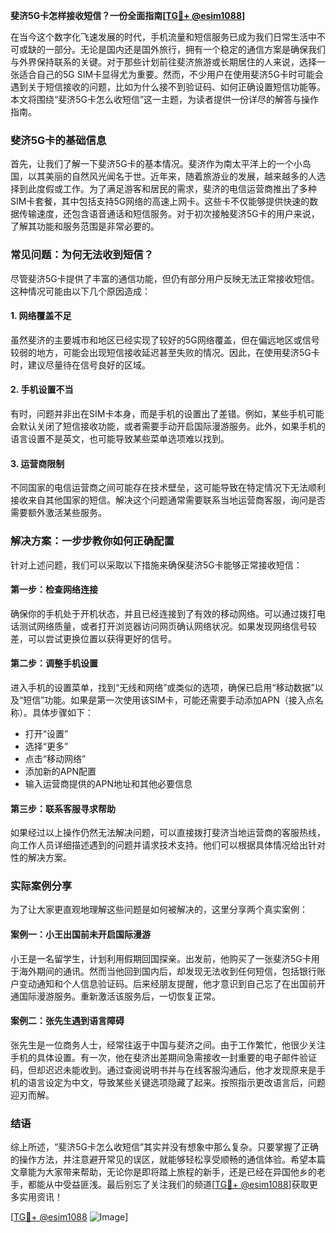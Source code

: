 **斐济5G卡怎样接收短信？一份全面指南[[TG💪+ @esim1088](https://t.me/s/esim1088)]**

在当今这个数字化飞速发展的时代，手机流量和短信服务已成为我们日常生活中不可或缺的一部分。无论是国内还是国外旅行，拥有一个稳定的通信方案是确保我们与外界保持联系的关键。对于那些计划前往斐济旅游或长期居住的人来说，选择一张适合自己的5G SIM卡显得尤为重要。然而，不少用户在使用斐济5G卡时可能会遇到关于短信接收的问题，比如为什么接不到验证码、如何正确设置短信功能等。本文将围绕“斐济5G卡怎么收短信”这一主题，为读者提供一份详尽的解答与操作指南。

### 斐济5G卡的基础信息

首先，让我们了解一下斐济5G卡的基本情况。斐济作为南太平洋上的一个小岛国，以其美丽的自然风光闻名于世。近年来，随着旅游业的发展，越来越多的人选择到此度假或工作。为了满足游客和居民的需求，斐济的电信运营商推出了多种SIM卡套餐，其中包括支持5G网络的高速上网卡。这些卡不仅能够提供快速的数据传输速度，还包含语音通话和短信服务。对于初次接触斐济5G卡的用户来说，了解其功能和服务范围是非常必要的。

### 常见问题：为何无法收到短信？

尽管斐济5G卡提供了丰富的通信功能，但仍有部分用户反映无法正常接收短信。这种情况可能由以下几个原因造成：

#### 1. 网络覆盖不足
虽然斐济的主要城市和地区已经实现了较好的5G网络覆盖，但在偏远地区或信号较弱的地方，可能会出现短信接收延迟甚至失败的情况。因此，在使用斐济5G卡时，建议尽量待在信号良好的区域。

#### 2. 手机设置不当
有时，问题并非出在SIM卡本身，而是手机的设置出了差错。例如，某些手机可能会默认关闭了短信接收功能，或者需要手动开启国际漫游服务。此外，如果手机的语言设置不是英文，也可能导致某些菜单选项难以找到。

#### 3. 运营商限制
不同国家的电信运营商之间可能存在技术壁垒，这可能导致在特定情况下无法顺利接收来自其他国家的短信。解决这个问题通常需要联系当地运营商客服，询问是否需要额外激活某些服务。

### 解决方案：一步步教你如何正确配置

针对上述问题，我们可以采取以下措施来确保斐济5G卡能够正常接收短信：

#### 第一步：检查网络连接
确保你的手机处于开机状态，并且已经连接到了有效的移动网络。可以通过拨打电话测试网络质量，或者打开浏览器访问网页确认网络状况。如果发现网络信号较差，可以尝试更换位置以获得更好的信号。

#### 第二步：调整手机设置
进入手机的设置菜单，找到“无线和网络”或类似的选项，确保已启用“移动数据”以及“短信”功能。如果是第一次使用该SIM卡，可能还需要手动添加APN（接入点名称）。具体步骤如下：
- 打开“设置”
- 选择“更多”
- 点击“移动网络”
- 添加新的APN配置
- 输入运营商提供的APN地址和其他必要信息

#### 第三步：联系客服寻求帮助
如果经过以上操作仍然无法解决问题，可以直接拨打斐济当地运营商的客服热线，向工作人员详细描述遇到的问题并请求技术支持。他们可以根据具体情况给出针对性的解决方案。

### 实际案例分享

为了让大家更直观地理解这些问题是如何被解决的，这里分享两个真实案例：

#### 案例一：小王出国前未开启国际漫游
小王是一名留学生，计划利用假期回国探亲。出发前，他购买了一张斐济5G卡用于海外期间的通讯。然而当他回到国内后，却发现无法收到任何短信，包括银行账户变动通知和个人信息验证码。后来经朋友提醒，他才意识到自己忘了在出国前开通国际漫游服务。重新激活该服务后，一切恢复正常。

#### 案例二：张先生遇到语言障碍
张先生是一位商务人士，经常往返于中国与斐济之间。由于工作繁忙，他很少关注手机的具体设置。有一次，他在斐济出差期间急需接收一封重要的电子邮件验证码，但却迟迟未能收到。通过查阅说明书并与在线客服沟通后，他才发现原来是手机的语言设定为中文，导致某些关键选项隐藏了起来。按照指示更改语言后，问题迎刃而解。

### 结语

综上所述，“斐济5G卡怎么收短信”其实并没有想象中那么复杂。只要掌握了正确的操作方法，并注意避开常见的误区，就能够轻松享受顺畅的通信体验。希望本篇文章能为大家带来帮助，无论你是即将踏上旅程的新手，还是已经在异国他乡的老手，都能从中受益匪浅。最后别忘了关注我们的频道[[TG💪+ @esim1088](https://t.me/s/esim1088)]获取更多实用资讯！

[[TG💪+ @esim1088](https://t.me/s/esim1088) ![Image](https://i.postimg.cc/4NQfJmqS/Snipaste-2025-05-13-00-14-12.png)]